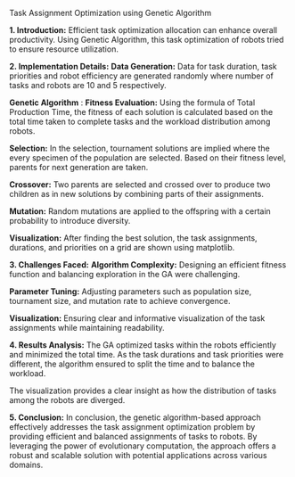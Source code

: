 Task Assignment Optimization using Genetic Algorithm

**1. Introduction:**
Efficient task optimization allocation can enhance overall productivity. Using Genetic Algorithm, this task optimization of robots tried to ensure resource utilization.

**2. Implementation Details:**
 **Data Generation:** Data for task duration, task priorities and robot efficiency are generated randomly where number of tasks and robots are 10 and 5 respectively. 

 **Genetic Algorithm** :
 **Fitness Evaluation:** Using the formula of Total Production Time, the fitness of each solution is calculated based on the total time taken to complete tasks and the workload distribution among robots.
 
 **Selection:** In the selection, tournament solutions are implied where the every specimen of the population are selected. Based on their fitness level, parents for next generation are taken.
 
 **Crossover:** Two parents are selected and crossed over to produce two children as in new solutions by combining parts of their assignments.
 
 **Mutation:** Random mutations are applied to the offspring with a certain probability to introduce diversity.
 
 **Visualization:** After finding the best solution, the task assignments, durations, and priorities on a grid are shown using matplotlib.

**3. Challenges Faced:**
 **Algorithm Complexity:** Designing an efficient fitness function and balancing exploration in the GA were challenging.

 **Parameter Tuning:** Adjusting parameters such as population size, tournament size, and mutation rate to achieve convergence.
 
 **Visualization:** Ensuring clear and informative visualization of the task assignments while maintaining readability.

**4. Results Analysis:**
The GA optimized tasks within the robots efficiently and minimized the total time. As the task durations and task priorities were different, the algorithm ensured to split the time and to balance the workload.

The visualization provides a clear insight as how the distribution of tasks among the robots are diverged.


**5. Conclusion:**
In conclusion, the genetic algorithm-based approach effectively addresses the task assignment optimization problem by providing efficient and balanced assignments of tasks to robots. By leveraging the power of evolutionary computation, the approach offers a robust and scalable solution with potential applications across various domains.

